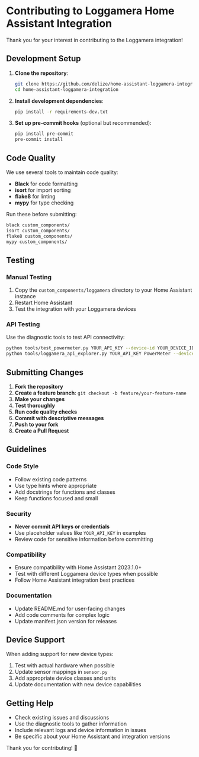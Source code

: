 # Contributing to Loggamera Home Assistant Integration

Thank you for your interest in contributing to the Loggamera integration!

## Development Setup

1. **Clone the repository**:
   ```bash
   git clone https://github.com/delize/home-assistant-loggamera-integration.git
   cd home-assistant-loggamera-integration
   ```

2. **Install development dependencies**:
   ```bash
   pip install -r requirements-dev.txt
   ```

3. **Set up pre-commit hooks** (optional but recommended):
   ```bash
   pip install pre-commit
   pre-commit install
   ```

## Code Quality

We use several tools to maintain code quality:

- **Black** for code formatting
- **isort** for import sorting
- **flake8** for linting
- **mypy** for type checking

Run these before submitting:
```bash
black custom_components/
isort custom_components/
flake8 custom_components/
mypy custom_components/
```

## Testing

### Manual Testing
1. Copy the `custom_components/loggamera` directory to your Home Assistant instance
2. Restart Home Assistant
3. Test the integration with your Loggamera devices

### API Testing
Use the diagnostic tools to test API connectivity:
```bash
python tools/test_powermeter.py YOUR_API_KEY --device-id YOUR_DEVICE_ID --verbose
python tools/loggamera_api_explorer.py YOUR_API_KEY PowerMeter --device-id YOUR_DEVICE_ID
```

## Submitting Changes

1. **Fork the repository**
2. **Create a feature branch**: `git checkout -b feature/your-feature-name`
3. **Make your changes**
4. **Test thoroughly**
5. **Run code quality checks**
6. **Commit with descriptive messages**
7. **Push to your fork**
8. **Create a Pull Request**

## Guidelines

### Code Style
- Follow existing code patterns
- Use type hints where appropriate
- Add docstrings for functions and classes
- Keep functions focused and small

### Security
- **Never commit API keys or credentials**
- Use placeholder values like `YOUR_API_KEY` in examples
- Review code for sensitive information before committing

### Compatibility
- Ensure compatibility with Home Assistant 2023.1.0+
- Test with different Loggamera device types when possible
- Follow Home Assistant integration best practices

### Documentation
- Update README.md for user-facing changes
- Add code comments for complex logic
- Update manifest.json version for releases

## Device Support

When adding support for new device types:
1. Test with actual hardware when possible
2. Update sensor mappings in `sensor.py`
3. Add appropriate device classes and units
4. Update documentation with new device capabilities

## Getting Help

- Check existing issues and discussions
- Use the diagnostic tools to gather information
- Include relevant logs and device information in issues
- Be specific about your Home Assistant and integration versions

Thank you for contributing! 🎉
